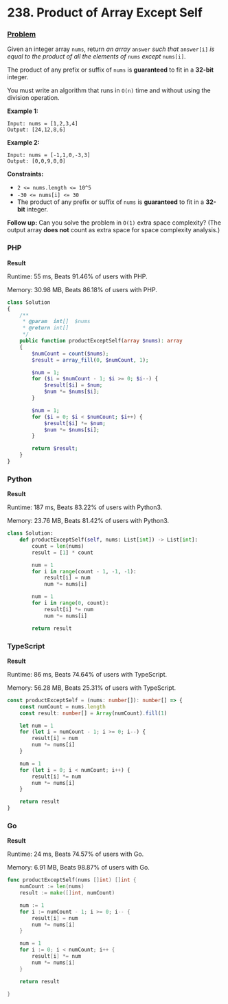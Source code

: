 # 238. Product of Array Except Self

### [Problem](https://leetcode.com/problems/product-of-array-except-self/description/)

Given an integer array `nums`, return _an array_ `answer` _such that_ `answer[i]` _is equal to the product of all the elements of_ `nums` _except_ `nums[i]`.

The product of any prefix or suffix of `nums` is **guaranteed** to fit in a **32-bit** integer.

You must write an algorithm that runs in `O(n)` time and without using the division operation.

**Example 1:**

```
Input: nums = [1,2,3,4]
Output: [24,12,8,6]
```

**Example 2:**

```
Input: nums = [-1,1,0,-3,3]
Output: [0,0,9,0,0]
```

**Constraints:**

* `2 <= nums.length <= 10^5`
* `-30 <= nums[i] <= 30`
* The product of any prefix or suffix of `nums` is **guaranteed** to fit in a **32-bit** integer.

**Follow up:** Can you solve the problem in `O(1)` extra space complexity? (The output array **does not** count as extra space for space complexity analysis.)

### PHP

**Result**

Runtime: 55 ms, Beats 91.46% of users with PHP.

Memory: 30.98 MB, Beats 86.18% of users with PHP.

```php
class Solution
{
    /**
     * @param  int[]  $nums
     * @return int[]
     */
    public function productExceptSelf(array $nums): array
    {
        $numCount = count($nums);
        $result = array_fill(0, $numCount, 1);

        $num = 1;
        for ($i = $numCount - 1; $i >= 0; $i--) {
            $result[$i] = $num;
            $num *= $nums[$i];
        }

        $num = 1;
        for ($i = 0; $i < $numCount; $i++) {
            $result[$i] *= $num;
            $num *= $nums[$i];
        }

        return $result;
    }
}
```

### Python

**Result**

Runtime: 187 ms, Beats 83.22% of users with Python3.

Memory: 23.76 MB, Beats 81.42% of users with Python3.

```python
class Solution:
    def productExceptSelf(self, nums: List[int]) -> List[int]:
        count = len(nums)
        result = [1] * count

        num = 1
        for i in range(count - 1, -1, -1):
            result[i] = num
            num *= nums[i]

        num = 1
        for i in range(0, count):
            result[i] *= num
            num *= nums[i]

        return result
```

### TypeScript

**Result**

Runtime: 86 ms, Beats 74.64% of users with TypeScript.

Memory: 56.28 MB, Beats 25.31% of users with TypeScript.

```typescript
const productExceptSelf = (nums: number[]): number[] => {
    const numCount = nums.length
    const result: number[] = Array(numCount).fill(1)

    let num = 1
    for (let i = numCount - 1; i >= 0; i--) {
        result[i] = num
        num *= nums[i]
    }

    num = 1
    for (let i = 0; i < numCount; i++) {
        result[i] *= num
        num *= nums[i]
    }

    return result
}
```

### Go

**Result**

Runtime: 24 ms, Beats 74.57% of users with Go.

Memory: 6.91 MB, Beats 98.87% of users with Go.

```go
func productExceptSelf(nums []int) []int {
	numCount := len(nums)
	result := make([]int, numCount)

	num := 1
	for i := numCount - 1; i >= 0; i-- {
		result[i] = num
		num *= nums[i]
	}

	num = 1
	for i := 0; i < numCount; i++ {
		result[i] *= num
		num *= nums[i]
	}

	return result

}
```
